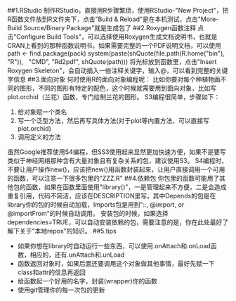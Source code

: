 ##1.RStudio
制作RStudio，直接用R步骤繁琐，使用RStudio-"New Project"，把R函数文件放到R文件夹下，点击"Build & Reload"是在本机测试，点击"More-Build Source/Binary Package"就是生成包了
##2.Roxygen函数注释
点击"Configure Build Tools"，可以选择使用Roxygen生成文档说明书，也就是CRAN上看到的那种函数说明书，如果需要完整的一个PDF说明文档，可以使用
    path <- find.package(pack)
    system(paste(shQuote(file.path(R.home("bin"), "R")),
    "CMD", "Rd2pdf", shQuote(path)))
将光标放到函数里，点击"Insert Roxygen Skeleton"，会自动插入一些注释关键字，输入@，可以看到完整的关键字信息
##3.面向对象
何时使用R的面向对象编程呢：
比如你要对每个种植物画不同的图形，不同的图形有特定的配色，这个时候就需要用到面向对象，比如写plot.orchid（兰花）函数，专门绘制兰花的图形。
S3编程很简单，步骤如下：

1. 给对象赋一个类名
2. 写一个泛型方法，然后再写具体方法(对于plot等内置方法，可以直接写plot.orchid)
3. 调用定义的方法

虽然Google推荐使用S4编程，但SS3使用起来显然更加快速方便，如果不是要写类似于神经网络那种含有大量对象且有复杂关系的包，建议使用S3。
S4编程时，不要让用户操作new()，应该把new()用函数封装起来，让用户直接调用一个可用的函数，可以注意一下很多包里的"ZZZ.R"
##4.依赖包
你包里的函数可能用了其他包的函数，如果在函数里面使用"library()"，一是管理起来不方便，二是会造成重复引用，代码不简洁，应该在DESCRIPTION里写，其中Depends的包是在library你的包的时候自动加载，Imports包是用到"::, @import, or @importFrom"的时候自动调用。
安装包的时候，如果选择dependencies=TRUE，可以自动安装依赖的包，需要注意的是，你在此处最好了解下关于"本地repos"的知识。
##5.tips
 - 如果你想在library时自动运行一些东西，可以使用.onAttach和.onLoad函数，相应的，还有.unAttach和.unLoad
 - 函数返回对象时，如果后面还要调用这个对象做其他事情，最好先赋一下class和attr的信息再返回
 - 给函数起一个好用的名字，封装(wrapper)你的函数
 - 使用git管理你的每一次包的更新
